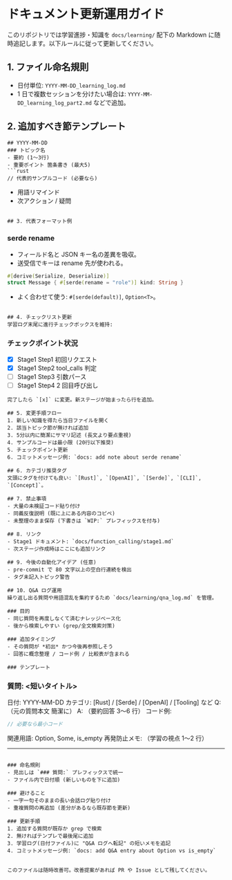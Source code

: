 # ドキュメント更新運用ガイド

このリポジトリでは学習進捗・知識を `docs/learning/` 配下の Markdown に随時追記します。以下ルールに従って更新してください。

## 1. ファイル命名規則

- 日付単位: `YYYY-MM-DD_learning_log.md`
- 1 日で複数セッションを分けたい場合は: `YYYY-MM-DD_learning_log_part2.md` などで追加。

## 2. 追加すべき節テンプレート

````
## YYYY-MM-DD
### トピック名
- 要約 (1〜3行)
- 重要ポイント 箇条書き (最大5)
```rust
// 代表的サンプルコード (必要なら)
````

- 用語リマインド
- 次アクション / 疑問

```

## 3. 代表フォーマット例
```

### serde rename

- フィールド名と JSON キー名の差異を吸収。
- 送受信でキーは rename 先が使われる。

```rust
#[derive(Serialize, Deserialize)]
struct Message { #[serde(rename = "role")] kind: String }
```

- よく合わせて使う: `#[serde(default)]`, `Option<T>`。

```

## 4. チェックリスト更新
学習ログ末尾に進行チェックボックスを維持:
```

### チェックポイント状況

- [x] Stage1 Step1 初回リクエスト
- [x] Stage1 Step2 tool_calls 判定
- [ ] Stage1 Step3 引数パース
- [ ] Stage1 Step4 2 回目呼び出し

```
完了したら `[x]` に変更。新ステージが始まったら行を追加。

## 5. 変更手順フロー
1. 新しい知識を得たら当日ファイルを開く
2. 該当トピック節が無ければ追加
3. 5分以内に簡潔にサマリ記述 (長文より要点重視)
4. サンプルコードは最小限 (20行以下推奨)
5. チェックポイント更新
6. コミットメッセージ例: `docs: add note about serde rename`

## 6. カテゴリ推奨タグ
文頭にタグを付けても良い: `[Rust]`, `[OpenAI]`, `[Serde]`, `[CLI]`, `[Concept]`。

## 7. 禁止事項
- 大量の未検証コード貼り付け
- 同義反復説明 (既に上にある内容のコピペ)
- 未整理のまま保存 (下書きは `WIP:` プレフィックスを付与)

## 8. リンク
- Stage1 ドキュメント: `docs/function_calling/stage1.md`
- 次ステージ作成時はここにも追加リンク

## 9. 今後の自動化アイデア (任意)
- pre-commit で 80 文字以上の空白行連続を検出
- タグ未記入トピック警告

## 10. Q&A ログ運用
繰り返し出る質問や用語混乱を集約するため `docs/learning/qna_log.md` を管理。

### 目的
- 同じ質問を再度しなくて済むナレッジベース化
- 後から検索しやすい (grep/全文検索対策)

### 追加タイミング
- その質問が *初出* かつ今後再参照しそう
- 回答に概念整理 / コード例 / 比較表が含まれる

### テンプレート
```

### 質問: <短いタイトル>

日付: YYYY-MM-DD
カテゴリ: [Rust] / [Serde] / [OpenAI] / [Tooling] など
Q: （元の質問本文 簡潔に）
A: （要約回答 3〜6 行）
コード例:

```rust
// 必要なら最小コード
```

関連用語: Option, Some, is_empty
再発防止メモ: （学習の視点 1〜2 行）

---

```

### 命名規則
- 見出しは `### 質問:` プレフィックスで統一
- ファイル内で日付順 (新しいものを下に追加)

### 避けること
- 一字一句そのままの長い会話ログ貼り付け
- 重複質問の再追加 (差分があるなら既存節を更新)

### 更新手順
1. 追加する質問が既存か grep で検索
2. 無ければテンプレで最後尾に追加
3. 学習ログ(日付ファイル)に "Q&A ログへ転記" の短いメモを追記
4. コミットメッセージ例: `docs: add Q&A entry about Option vs is_empty`


このファイルは随時改善可。改善提案があれば PR や Issue として残してください。
```
